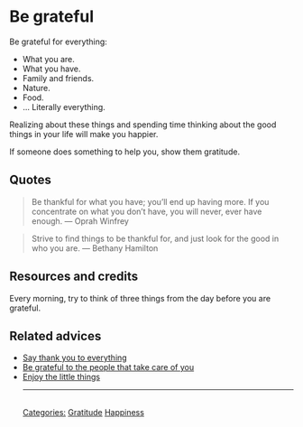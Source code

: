 # Be grateful

Be grateful for everything:

- What you are.
- What you have.
- Family and friends.
- Nature.
- Food.
- ... Literally everything.

Realizing about these things and spending time thinking about the good things in your life will make you happier.

If someone does something to help you, show them gratitude.

## Quotes

> Be thankful for what you have; you’ll end up having more. If you concentrate on what you don’t have, you will never, ever have enough. — Oprah Winfrey

> Strive to find things to be thankful for, and just look for the good in who you are. — Bethany Hamilton

## Resources and credits

Every morning, try to think of three things from the day before you are grateful.

## Related advices

- [Say thank you to everything](../Say%20thank%20you%20to%20everything/index.md)
- [Be grateful to the people that take care of you](../Be%20grateful%20to%20the%20people%20that%20take%20care%20of%20you/index.md)
- [Enjoy the little things](../Enjoy%20the%20little%20things/index.md)<hr/><br/>[Categories:](../Categories/index.md) [Gratitude](../Categories/Gratitude.md) [Happiness](../Categories/Happiness.md)